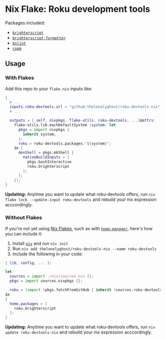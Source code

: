 # Nix Flake: Roku development tools

Packages included:

- [`brighterscript`](https://github.com/rokucommunity/brighterscript)
- [`brighterscript-formatter`](https://github.com/rokucommunity/brighterscript-formatter)
- [`bslint`](https://github.com/rokucommunity/bslint)
- [`ropm`](https://github.com/rokucommunity/ropm)

## Usage

### With Flakes

Add this repo to your `flake.nix` inputs like:

```nix
{
  # ...
  inputs.roku-devtools.url = "github:thelonelyghost/roku-devtools-nix";
  # ...

  outputs = { self, nixpkgs, flake-utils, roku-devtools, ...}@attrs:
    flake-utils.lib.eachDefaultSystem (system: let
      pkgs = import nixpkgs {
        inherit system;
      };
      roku = roku-devtools.packages."${system}";
    in {
      devShell = pkgs.mkShell {
        nativeBuildInputs = [
          pkgs.bashInteractive
          roku.brighterscript
        ];
      };
    });
}
```

**Updating:** Anytime you want to update what roku-devtools offers, run `nix flake lock --update-input roku-devtools` and rebuild your nix expression acccordingly.

### Without Flakes

If you're not yet using [Nix Flakes][flakes], such as with [`home-manager`][home-manager], here's how you can include it:

1. Install [`niv`][niv] and run `niv init`
2. Run `niv add thelonelyghost/roku-devtools-nix --name roku-devtools`
3. Include the following in your code:

```nix
{ lib, config, ... }:

let
  sources = import ./nix/sources.nix {};
  pkgs = import sources.nixpkgs {};

  roku = (import (pkgs.fetchFromGitHub { inherit (sources.roku-devtools) owner repo rev sha256; })).outputs.packages."${builtins.currentSystem}";
in
{
  home.packages = [
    roku.brighterscript
  ];
}
```

**Updating:** Anytime you want to update what roku-devtools offers, run `niv update roku-devtools-nix` and rebuild your nix expression acccordingly.

[flakes]: https://github.com/NixOS/nix/blob/master/src/nix/flake.md
[home-manager]: https://github.com/nix-community/home-manager
[niv]: https://github.com/nmattia/niv
